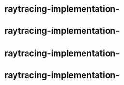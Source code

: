 # raytracing-implementation-
# raytracing-implementation-
# raytracing-implementation-
# raytracing-implementation-
